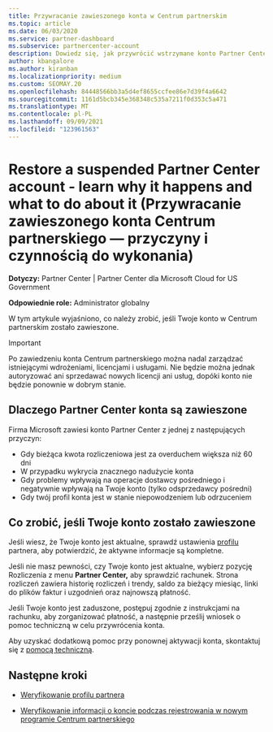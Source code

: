 ```yaml
---
title: Przywracanie zawieszonego konta w Centrum partnerskim
ms.topic: article
ms.date: 06/03/2020
ms.service: partner-dashboard
ms.subservice: partnercenter-account
description: Dowiedz się, jak przywrócić wstrzymane konto Partner Center, dlaczego występuje zawieszenie konta partnera i jak można używać swojego konta podczas zawieszania.
author: kbangalore
ms.author: kiranban
ms.localizationpriority: medium
ms.custom: SEOMAY.20
ms.openlocfilehash: 84448566bb3a5d4ef8655ccfee86e7d39f4a6642
ms.sourcegitcommit: 1161d5bcb345e368348c535a7211f0d353c5a471
ms.translationtype: MT
ms.contentlocale: pl-PL
ms.lasthandoff: 09/09/2021
ms.locfileid: "123961563"
---
```

# <a name="restore-a-suspended-partner-center-account---learn-why-it-happens-and-what-to-do-about-it"></a>Restore a suspended Partner Center account - learn why it happens and what to do about it (Przywracanie zawieszonego konta Centrum partnerskiego — przyczyny i czynnością do wykonania)

**Dotyczy:** Partner Center | Partner Center dla Microsoft Cloud for US Government

**Odpowiednie role:** Administrator globalny

W tym artykule wyjaśniono, co należy zrobić, jeśli Twoje konto w Centrum partnerskim zostało zawieszone.

> [!IMPORTANT]  
> Po zawiedzeniu konta Centrum partnerskiego można nadal zarządzać istniejącymi wdrożeniami, licencjami i usługami. Nie będzie można jednak autoryzować ani sprzedawać nowych licencji ani usług, dopóki konto nie będzie ponownie w dobrym stanie.

## <a name="why-partner-center-accounts-are-suspended"></a>Dlaczego Partner Center konta są zawieszone

Firma Microsoft zawiesi konto Partner Center z jednej z następujących przyczyn:

- Gdy bieżąca kwota rozliczeniowa jest za overduchem większa niż 60 dni
- W przypadku wykrycia znacznego nadużycie konta
- Gdy problemy wpływają na operacje dostawcy pośredniego i negatywnie wpływają na Twoje konto (tylko odsprzedawcy pośredni)
- Gdy twój profil konta jest w stanie niepowodzeniem lub odrzuceniem

## <a name="what-to-do-if-your-account-is-suspended"></a>Co zrobić, jeśli Twoje konto zostało zawieszone

Jeśli wiesz, że Twoje konto jest aktualne, sprawdź ustawienia [profilu](https://partner.microsoft.com/pcv/accountsettings/partnerprofile) partnera, aby potwierdzić, że aktywne informacje są kompletne. 

Jeśli nie masz pewności, czy Twoje  konto jest aktualne, wybierz pozycję Rozliczenia z menu **Partner Center,** aby sprawdzić rachunek. Strona rozliczeń zawiera historię rozliczeń i trendy, saldo za bieżący miesiąc, linki do plików faktur i uzgodnień oraz najnowszą płatność.

Jeśli Twoje konto jest zaduszone, postępuj zgodnie z instrukcjami na rachunku, aby zorganizować płatność, a następnie prześlij wniosek o pomoc techniczną w celu przywrócenia konta. 

Aby uzyskać dodatkową pomoc przy ponownej aktywacji konta, skontaktuj się z [pomocą techniczną](https://partner.microsoft.com/dashboard/support/csp/servicerequests/create).

## <a name="next-steps"></a>Następne kroki

- [Weryfikowanie profilu partnera](update-your-partner-profile.md)

- [Weryfikowanie informacji o koncie podczas rejestrowania w nowym programie Centrum partnerskiego](verification-responses.md)
